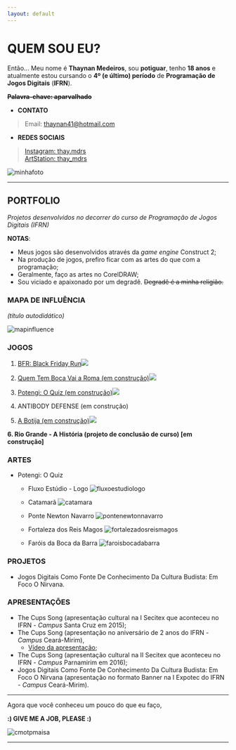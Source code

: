 ```yaml
---
layout: default
---
```


# QUEM SOU EU?

Então... Meu nome é **Thaynan Medeiros**, sou **potiguar**, tenho **18 anos** e atualmente estou cursando o **4º (e último) período** de **Programação de Jogos Digitais** (**IFRN**).

**~~Palavra-chave: aparvalhado~~**

* **CONTATO**

> Email: thaynan41@hotmail.com

* **REDES SOCIAIS**

> [Instagram: thay.mdrs](https://www.instagram.com/thay.mdrs)  
> [ArtStation: thay_mdrs](https://www.artstation.com/thay_mdrs)  

![minhafoto](eusoupraieiro.JPG)

* * *

## PORTFOLIO

_Projetos desenvolvidos no decorrer do curso de Programação de Jogos Digitais (IFRN)_

**NOTAS**:
- Meus jogos são desenvolvidos através da _game engine_ Construct 2;
- Na produção de jogos, prefiro ficar com as artes do que com a programação;
- Geralmente, faço as artes no CorelDRAW;
- Sou viciado e apaixonado por um degradê. ~~Degradê é a minha religião.~~

### MAPA DE INFLUÊNCIA

_(título autodidático)_

![mapinfluence](meumapadeinfluencia.png)

### JOGOS

1. [BFR: Black Friday Run![](bfrmenu.png)](https://thaynanmedeiros.github.io/BFR/)

2. [Quem Tem Boca Vai a Roma (em construção)![](qtbvarmenu.png)](https://thaynanmedeiros.github.io/QTBVAR2/)

3. [Potengi: O Quiz (em construção)![](potengimenu.png)](https://mrbtrzmoraes.github.io/Quiz1/)

4. ANTIBODY DEFENSE (em construção)

5. [A Botija (em construção)![](abotija.PNG)](https://youtu.be/Q2WM7h9t8Gk)

**6. Rio Grande - A História (projeto de conclusão de curso) [em construção]**

### ARTES

- Potengi: O Quiz  

  - Fluxo Estúdio - Logo  ![fluxoestudiologo](fluxoestudiologo.png)  
  
  
  - Catamarã  ![catamara](catamara.png)  
  
  
  - Ponte Newton Navarro  ![pontenewtonnavarro](pontenewtonnavarro.png)  
  
  
  - Fortaleza dos Reis Magos  ![fortalezadosreismagos](fortalezadosreismagos.png)  
  
  
  - Faróis da Boca da Barra  ![faroisbocadabarra](faroisbocadabarra.png)  
  

### PROJETOS

- Jogos Digitais Como Fonte De Conhecimento Da Cultura Budista: Em Foco O Nirvana.

### APRESENTAÇÕES

- The Cups Song (apresentação cultural na I Secitex que aconteceu no IFRN - _Campus_ Santa Cruz em 2015);  
- The Cups Song (apresentação no aniversário de 2 anos do IFRN - _Campus_ Ceará-Mirim),  
  - [Vídeo da apresentação](https://www.youtube.com/watch?v=Gy5uhUjbOJc);  
- The Cups Song (apresentação cultural na II Secitex que aconteceu no IFRN - _Campus_ Parnamirim em 2016);  
- Jogos Digitais Como Fonte De Conhecimento Da Cultura Budista: Em Foco O Nirvana (apresentação no formato Banner na I Expotec do IFRN - _Campus_ Ceará-Mirim).

* * *

Agora que você conheceu um pouco do que eu faço,

**:) GIVE ME A JOB, PLEASE :)**

![cmotpmaisa](cmotpmaisa.jpg)

* * *
